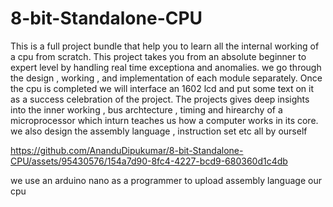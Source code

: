 # 8-bit-Standalone-CPU
  This is a full project bundle that help you to learn all the internal working of a cpu from scratch. This project takes you from an absolute beginner to expert level by handling real time exceptiona and anomalies. we go through the design , working , and implementation of each module separately. Once the cpu is completed we will interface an 1602 lcd and put some text on it as a success celebration of the project. The projects gives deep insights into the inner working , bus archtecture , timing and hirearchy of a microprocessor which inturn teaches us how a computer works in its core. we also design the assembly language , instruction set etc all by ourself

https://github.com/AnanduDipukumar/8-bit-Standalone-CPU/assets/95430576/154a7d90-8fc4-4227-bcd9-680360d1c4db

we use an arduino nano as a programmer to upload assembly language our cpu
